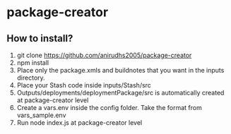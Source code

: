 # package-creator

## How to install?
1. git clone https://github.com/anirudhs2005/package-creator
1. npm install
1. Place only the package.xmls and buildnotes that you want in the inputs directory.
1. Place your Stash code inside inputs/Stash/src
1. Outputs/deployments/deploymentPackage/src is automatically created at package-creator level
1. Create a vars.env inside the config folder. Take the format from vars_sample.env
1. Run node index.js at package-creator level